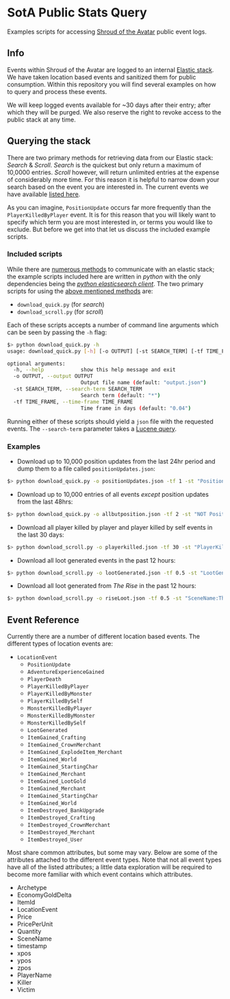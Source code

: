 # SotA Public Stats Query
Examples scripts for accessing [Shroud of the Avatar](https://www.shroudoftheavatar.com/) public event logs.

## Info
Events within Shroud of the Avatar are logged to an internal [Elastic stack](https://www.elastic.co/).  We have taken location based events and sanitized them for public consumption.  Within this repository you will find several examples on how to query and process these events.  

We will keep logged events available for ~30 days after their entry; after which they will be purged.  We also reserve the right to revoke access to the public stack at any time.

## <a name="query"></a>Querying the stack

There are two primary methods for retrieving data from our Elastic stack: *Search* & *Scroll*.  *Search* is the quickest but only return a maximum of 10,0000 entries.  *Scroll* however, will return unlimited entries at the expense of considerably more time.  For this reason it is helpful to narrow down your search based on the event you are interested in.  The current events we have available [listed here](#available_events).

As you can imagine, `PositionUpdate` occurs far more frequently than the `PlayerKilledByPlayer` event.  It is for this reason that you will likely want to specify which term you are most interested in, or terms you would like to exclude.  But before we get into that let us discuss the included example scripts.

### Included scripts
While there are [numerous methods](https://www.elastic.co/guide/en/elasticsearch/guide/current/_talking_to_elasticsearch.html#_restful_api_with_json_over_http) to communicate with an elastic stack; the example scripts included here are written in *python* with the only dependencies being the [*python elasticsearch client*](https://github.com/elastic/elasticsearch-py).  The two primary scripts for using the [above mentioned methods](#query) are:

* `download_quick.py`  (for *search*)
* `download_scroll.py`   (for *scroll*)

Each of these scripts accepts a number of command line arguments which can be seen by passing the `-h` flag:

~~~bash
$> python download_quick.py -h
usage: download_quick.py [-h] [-o OUTPUT] [-st SEARCH_TERM] [-tf TIME_FRAME]

optional arguments:
  -h, --help            show this help message and exit
  -o OUTPUT, --output OUTPUT
                        Output file name (default: "output.json")
  -st SEARCH_TERM, --search-term SEARCH_TERM
                        Search term (default: "*")
  -tf TIME_FRAME, --time-frame TIME_FRAME
                        Time frame in days (default: "0.04")
~~~                            
Running either of these scripts should yield a `json` file with the requested events.  The `--search-term` parameter takes a [Lucene query](https://lucene.apache.org/core/2_9_4/queryparsersyntax.html).

### Examples

* Download up to 10,000 position updates from the last 24hr period and dump them to a file called `positionUpdates.json`:

~~~bash
$> python download_quick.py -o positionUpdates.json -tf 1 -st "PositionUpdate"
~~~    

* Download up to 10,000 entries of all events *except* position updates from the last 48hrs:

~~~bash
$> python download_quick.py -o allbutposition.json -tf 2 -st "NOT PositionUpdate"
~~~

* Download all player killed by player and player killed by self events in the last 30 days:

~~~bash
$> python download_scroll.py -o playerkilled.json -tf 30 -st "PlayerKilledByPlayer OR PlayerKilledBySelf"
~~~

* Download all loot generated events in the past 12 hours:

~~~bash
$> python download_scroll.py -o lootGenerated.json -tf 0.5 -st "LootGenerated"
~~~

* Download all loot generated from *The Rise* in the past 12 hours:

~~~bash
$> python download_scroll.py -o riseLoot.json -tf 0.5 -st "SceneName:The Rise"
~~~

## <a name="available_events"></a>Event Reference
Currently there are a number of different location based events. The different types of location events are:

* `LocationEvent`
    * `PositionUpdate`
    * `AdventureExperienceGained`
    * `PlayerDeath`
    * `PlayerKilledByPlayer`
    * `PlayerKilledByMonster`
    * `PlayerKilledBySelf`
    * `MonsterKilledByPlayer`
    * `MonsterKilledByMonster`
    * `MonsterKilledBySelf`
    * `LootGenerated`
    * `ItemGained_Crafting`
    * `ItemGained_CrownMerchant`
    * `ItemGained_ExplodeItem_Merchant`
    * `ItemGained_World`
    * `ItemGained_StartingChar`
    * `ItemGained_Merchant`
    * `ItemGained_LootGold`
    * `ItemGained_Merchant`
    * `ItemGained_StartingChar`
    * `ItemGained_World`
    * `ItemDestroyed_BankUpgrade`
    * `ItemDestroyed_Crafting`
    * `ItemDestroyed_CrownMerchant`
    * `ItemDestroyed_Merchant`
    * `ItemDestroyed_User`

Most share common attributes, but some may vary.  Below are some of the attributes attached to the different event types.  Note that not all event types have all of the listed attributes; a little data exploration will be required to become more familiar with which event contains which attributes.

* Archetype
* EconomyGoldDelta
* ItemId
* LocationEvent
* Price
* PricePerUnit
* Quantity
* SceneName
* timestamp
* xpos
* ypos
* zpos
* PlayerName
* Killer
* Victim